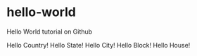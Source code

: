 # hello-world
Hello World tutorial on Github

Hello Country!
Hello State!
Hello City!
Hello Block!
Hello House!

